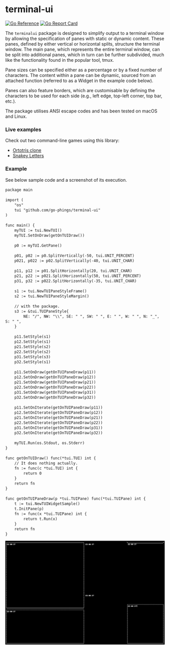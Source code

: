 # terminal-ui

[![Go Reference](https://pkg.go.dev/badge/github.com/go-phings/terminal-ui.svg)](https://pkg.go.dev/github.com/go-phings/terminal-ui) [![Go Report Card](https://goreportcard.com/badge/github.com/go-phings/terminal-ui)](https://goreportcard.com/report/github.com/go-phings/terminal-ui)

The `terminalui` package is designed to simplify output to a terminal window by allowing the specification of panes with static or dynamic content. These panes, defined by either vertical or horizontal splits, structure the terminal window. The main pane, which represents the entire terminal window, can be split into additional panes, which in turn can be further subdivided, much like the functionality found in the popular tool, tmux.

Pane sizes can be specified either as a percentage or by a fixed number of characters. The content within a pane can be dynamic, sourced from an attached function (referred to as a Widget in the example code below).

Panes can also feature borders, which are customisable by defining the characters to be used for each side (e.g., left edge, top-left corner, top bar, etc.).

The package utilises ANSI escape codes and has been tested on macOS and Linux.

### Live examples
Check out two command-line games using this library:

* [Ortotris clone](https://github.com/cli-games/ortotris)
* [Snakey Letters](https://github.com/cli-games/snakey-letters)

### Example

See below sample code and a screenshot of its execution.

```
package main

import (
    "os"
    tui "github.com/go-phings/terminal-ui"
)

func main() {
    myTUI := tui.NewTUI()
    myTUI.SetOnDraw(getOnTUIDraw())

    p0 := myTUI.GetPane()

    p01, p02 := p0.SplitVertically(-50, tui.UNIT_PERCENT)
    p021, p022 := p02.SplitVertically(-40, tui.UNIT_CHAR)

    p11, p12 := p01.SplitHorizontally(20, tui.UNIT_CHAR)
    p21, p22 := p021.SplitHorizontally(50, tui.UNIT_PERCENT)
    p31, p32 := p022.SplitHorizontally(-35, tui.UNIT_CHAR)

    s1 := tui.NewTUIPaneStyleFrame()
    s2 := tui.NewTUIPaneStyleMargin()

    // with the package.
    s3 := &tui.TUIPaneStyle{
        NE: "/", NW: "\\", SE: " ", SW: " ", E: " ", W: " ", N: "_", S: " ",
    }

    p11.SetStyle(s1)
    p12.SetStyle(s1)
    p21.SetStyle(s2)
    p22.SetStyle(s2)
    p31.SetStyle(s3)
    p32.SetStyle(s1)

    p11.SetOnDraw(getOnTUIPaneDraw(p11))
    p12.SetOnDraw(getOnTUIPaneDraw(p12))
    p21.SetOnDraw(getOnTUIPaneDraw(p21))
    p22.SetOnDraw(getOnTUIPaneDraw(p22))
    p31.SetOnDraw(getOnTUIPaneDraw(p31))
    p32.SetOnDraw(getOnTUIPaneDraw(p32))

    p11.SetOnIterate(getOnTUIPaneDraw(p11))
    p12.SetOnIterate(getOnTUIPaneDraw(p12))
    p21.SetOnIterate(getOnTUIPaneDraw(p21))
    p22.SetOnIterate(getOnTUIPaneDraw(p22))
    p31.SetOnIterate(getOnTUIPaneDraw(p31))
    p32.SetOnIterate(getOnTUIPaneDraw(p32))

    myTUI.Run(os.Stdout, os.Stderr)
}

func getOnTUIDraw() func(*tui.TUI) int {
    // It does nothing actually.
    fn := func(c *tui.TUI) int {
        return 0
    }
    return fn
}

func getOnTUIPaneDraw(p *tui.TUIPane) func(*tui.TUIPane) int {
    t := tui.NewTUIWidgetSample()
    t.InitPane(p)
    fn := func(x *tui.TUIPane) int {
        return t.Run(x)
    }
    return fn
}

```

![Example](screenshot.png)
